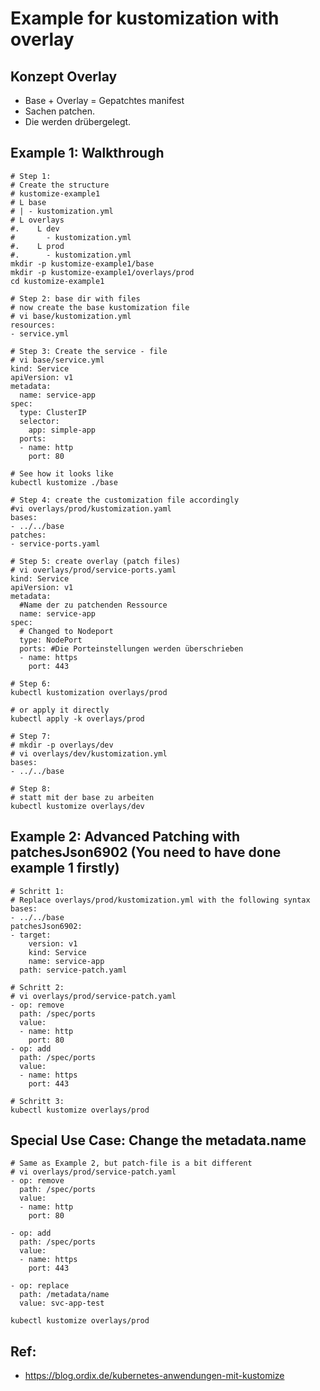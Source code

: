 # Example for kustomization with overlay 

## Konzept Overlay 

  * Base + Overlay = Gepatchtes manifest 
  * Sachen patchen.
  * Die werden drübergelegt. 

## Example 1: Walkthrough 

```
# Step 1:
# Create the structure 
# kustomize-example1
# L base 
# | - kustomization.yml 
# L overlays 
#.    L dev
#       - kustomization.yml 
#.    L prod 
#.      - kustomization.yml 
mkdir -p kustomize-example1/base 
mkdir -p kustomize-example1/overlays/prod 
cd kustomize-example1 

```

```
# Step 2: base dir with files 
# now create the base kustomization file 
# vi base/kustomization.yml
resources:
- service.yml 
```

```
# Step 3: Create the service - file 
# vi base/service.yml 
kind: Service
apiVersion: v1
metadata:
  name: service-app
spec:
  type: ClusterIP
  selector:
    app: simple-app
  ports:
  - name: http
    port: 80 

```

```
# See how it looks like 
kubectl kustomize ./base

```

```
# Step 4: create the customization file accordingly 
#vi overlays/prod/kustomization.yaml
bases:
- ../../base
patches:
- service-ports.yaml
```

```
# Step 5: create overlay (patch files) 
# vi overlays/prod/service-ports.yaml 
kind: Service
apiVersion: v1
metadata:
  #Name der zu patchenden Ressource
  name: service-app 
spec:
  # Changed to Nodeport
  type: NodePort
  ports: #Die Porteinstellungen werden überschrieben
  - name: https
    port: 443 

```


```
# Step 6:
kubectl kustomization overlays/prod

# or apply it directly 
kubectl apply -k overlays/prod

```

```
# Step 7:
# mkdir -p overlays/dev
# vi overlays/dev/kustomization.yml 
bases:
- ../../base

```

```
# Step 8: 
# statt mit der base zu arbeiten
kubectl kustomize overlays/dev 
```

## Example 2: Advanced Patching with patchesJson6902 (You need to have done example 1 firstly) 

```
# Schritt 1:
# Replace overlays/prod/kustomization.yml with the following syntax 
bases:
- ../../base
patchesJson6902:
- target:
    version: v1
    kind: Service
    name: service-app
  path: service-patch.yaml 
```

```
# Schritt 2:
# vi overlays/prod/service-patch.yaml 
- op: remove
  path: /spec/ports
  value: 
  - name: http
    port: 80
- op: add                                                                                                                                   
  path: /spec/ports
  value: 
  - name: https
    port: 443
```

```
# Schritt 3:
kubectl kustomize overlays/prod 

```


## Special Use Case: Change the metadata.name 

```
# Same as Example 2, but patch-file is a bit different 
# vi overlays/prod/service-patch.yaml 
- op: remove          
  path: /spec/ports
  value:              
  - name: http        
    port: 80          
                      
- op: add             
  path: /spec/ports                                                                                                                         
  value:              
  - name: https       
    port: 443         
                      
- op: replace         
  path: /metadata/name
  value: svc-app-test

```

```
kubectl kustomize overlays/prod 
```

## Ref:

  * https://blog.ordix.de/kubernetes-anwendungen-mit-kustomize



